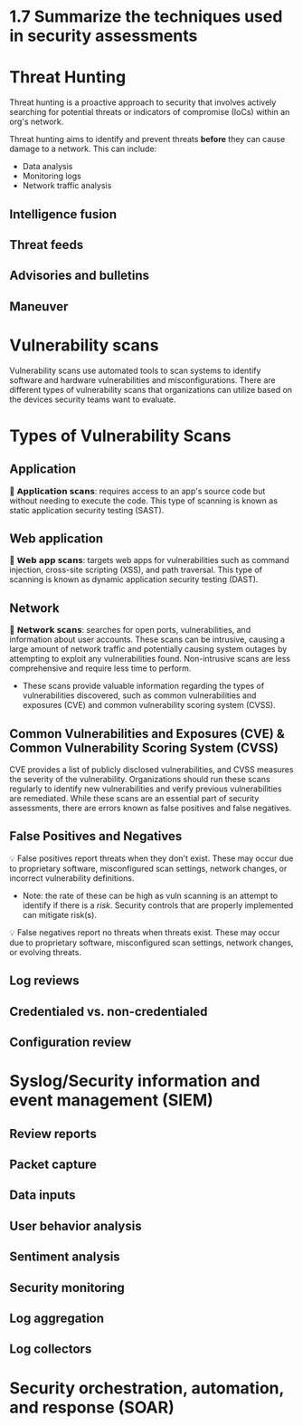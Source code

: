 # 1.7 Summarize the techniques used in security assessments

# Threat Hunting

Threat hunting is a proactive approach to security that involves actively searching for potential threats or indicators of compromise (IoCs) within an org's network. 

Threat hunting aims to identify and prevent threats **before** they can cause damage to a network. This can include:

- Data analysis
- Monitoring logs
- Network traffic analysis

## Intelligence fusion

## Threat feeds

## Advisories and bulletins
    
## Maneuver

# Vulnerability scans

Vulnerability scans use automated tools to scan systems to identify software and hardware vulnerabilities and misconfigurations. There are different types of vulnerability scans that organizations can utilize based on the devices security teams want to evaluate.

# Types of Vulnerability Scans

## Application

🔎 𝗔𝗽𝗽𝗹𝗶𝗰𝗮𝘁𝗶𝗼𝗻 𝘀𝗰𝗮𝗻𝘀: requires access to an app's source code but without needing to execute the code. This type of scanning is known as static application security testing (SAST).

## Web application

🔎 𝗪𝗲𝗯 𝗮𝗽𝗽 𝘀𝗰𝗮𝗻𝘀: targets web apps for vulnerabilities such as command injection, cross-site scripting (XSS), and path traversal. This type of scanning is known as dynamic application security testing (DAST).

## Network

🔎 𝗡𝗲𝘁𝘄𝗼𝗿𝗸 𝘀𝗰𝗮𝗻𝘀: searches for open ports, vulnerabilities, and information about user accounts. These scans can be intrusive, causing a large amount of network traffic and potentially causing system outages by attempting to exploit any vulnerabilities found. Non-intrusive scans are less comprehensive and require less time to perform.

* These scans provide valuable information regarding the types of vulnerabilities discovered, such as common vulnerabilities and exposures (CVE) and common vulnerability scoring system (CVSS). 

## Common Vulnerabilities and Exposures (CVE) & Common Vulnerability Scoring System (CVSS)

CVE provides a list of publicly disclosed vulnerabilities, and CVSS measures the severity of the vulnerability. Organizations should run these scans regularly to identify new vulnerabilities and verify previous vulnerabilities are remediated. While these scans are an essential part of security assessments, there are errors known as false positives and false negatives.

## False Positives and Negatives

💡 False positives report threats when they don't exist. These may occur due to proprietary software, misconfigured scan settings, network changes, or incorrect vulnerability definitions.
- Note: the rate of these can be high as vuln scanning is an attempt to identify if there is a *risk*. Security controls that are properly implemented can mitigate risk(s).

💡 False negatives report no threats when threats exist. These may occur due to proprietary software, misconfigured scan settings, network changes, or evolving threats.

## Log reviews

## Credentialed vs. non-credentialed

## Configuration review

# Syslog/Security information and event management (SIEM)
    
## Review reports

## Packet capture

## Data inputs

## User behavior analysis

## Sentiment analysis

## Security monitoring

## Log aggregation

## Log collectors

    
# Security orchestration, automation, and response (SOAR)
